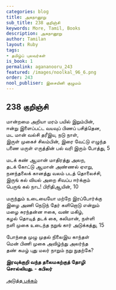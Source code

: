 ```yaml
---
categories: blog
title: அகநானூறு
sub_title: 238 குறிஞ்சி
keywords: More, Tamil, Books
description: அகநானூறு
author: Tamilan
layout: Ruby
tags:
- தமிழ்ப் புலவர்கள்
is_book: 1
permalink: agananooru_243
featured: /images/noolkal_96_6.png
order: 243
nool_publiser: இசையினி குழுமம்
---
```



## 238 குறிஞ்சி

மான்றமை அறியா மரம் பயில் இறும்பின்,  
ஈன்று இளைப்பட்ட வயவுப் பிணப் பசித்தென,  
மட மான் வல்சி தரீஇய, நடு நாள்,  
இருள் முகைச் சிலம்பின், இரை வேட்டு எழுந்த  
பணை மருள் எருத்தின் பல் வரி இரும் போத்து, 5

மடக் கண் ஆமான் மாதிரத்து அலற,  
தடக் கோட்டு ஆமான் அண்ணல் ஏஎறு,  
நனந்தலைக் கானத்து வலம் படத் தொலைச்சி,  
இருங் கல் வியல் அறை சிவப்ப ஈர்க்கும்  
பெருங் கல் நாட! பிரிதிஆயின், 10

மருந்தும் உடையையோ மற்றே இரப்போர்க்கு  
இழை அணி நெடுந் தேர் களிறொடு என்றும்  
மழை சுரந்தன்ன ஈகை, வண் மகிழ்,  
கழல் தொடித் தடக் கை, கலிமான், நள்ளி  
நளி முகை உடைந்த நறுங் கார் அடுக்கத்து, 15

போந்தை முழு முதல் நிலைஇய காந்தள்  
மென் பிணி முகை அவிழ்ந்து அலர்ந்த  
தண் கமழ் புது மலர் நாறும் நறு நுதற்கே?

**இரவுக்குறி வந்த தலைமகற்குத் தோழி  
சொல்லியது. - கபிலர்**

[அடுத்த பக்கம்](agananooru_244)